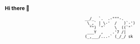 ### Hi there 👋

                                       __/_  `.  .-"""-.
                                        \_,` | \-'  /   )`-')
                                         "") `"`    \  ((`"`
                                        ___Y  ,    .'7 /|
                                       (_,___/...-` (_/_/ sk
<!--
**sonhoang23/sonhoang23** is a ✨ _special_ ✨ repository because its `README.md` (this file) appears on your GitHub profile.

Here are some ideas to get you started:

- 🔭 I’m currently working on ...
- 🌱 I’m currently learning ...
- 👯 I’m looking to collaborate on ...
- 🤔 I’m looking for help with ...
- 💬 Ask me about ...
- 📫 How to reach me: ...
- 😄 Pronouns: ...
- ⚡ Fun fact: ...
-->
